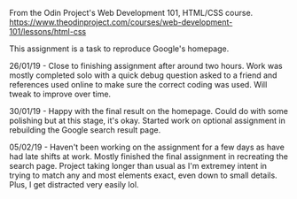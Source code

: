 From the Odin Project's Web Development 101, HTML/CSS course.
https://www.theodinproject.com/courses/web-development-101/lessons/html-css

This assignment is a task to reproduce Google's homepage.

26/01/19 - Close to finishing assignment after around two hours. Work was mostly completed solo with a quick debug question asked to a friend and references used online to make sure the correct coding was used. Will tweak to improve over time. 

30/01/19 - Happy with the final result on the homepage. Could do with some polishing but at this stage, it's okay. Started work on optional assignment in rebuilding the Google search result page.

05/02/19 - Haven't been working on the assignment for a few days as have had late shifts at work. Mostly finished the final assignment in recreating the search page. Project taking longer than usual as I'm extremey intent in trying to match any and most elements exact, even down to small details. Plus, I get distracted very easily lol.  